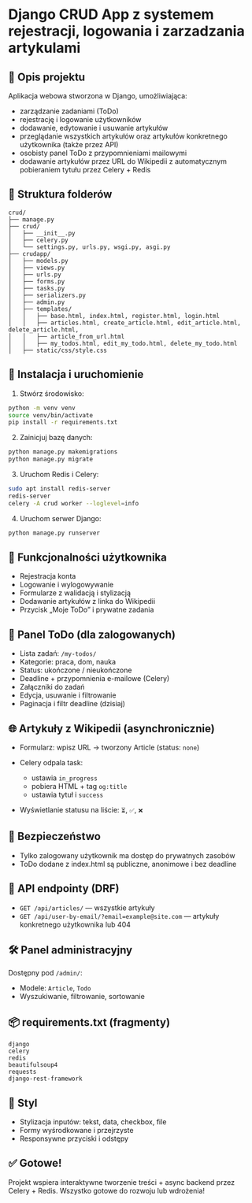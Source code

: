 # Django CRUD App z systemem rejestracji, logowania i zarzadzania artykulami

## 📌 Opis projektu

Aplikacja webowa stworzona w Django, umożliwiająca:

* zarządzanie zadaniami (ToDo)
* rejestrację i logowanie użytkowników
* dodawanie, edytowanie i usuwanie artykułów
* przeglądanie wszystkich artykułów oraz artykułów konkretnego użytkownika (także przez API)
* osobisty panel ToDo z przypomnieniami mailowymi
* dodawanie artykułów przez URL do Wikipedii z automatycznym pobieraniem tytułu przez Celery + Redis

## 📁 Struktura folderów

```
crud/
├── manage.py
├── crud/
│   ├── __init__.py
│   ├── celery.py
│   └── settings.py, urls.py, wsgi.py, asgi.py
├── crudapp/
│   ├── models.py
│   ├── views.py
│   ├── urls.py
│   ├── forms.py
│   ├── tasks.py
│   ├── serializers.py
│   ├── admin.py
│   ├── templates/
│   │   ├── base.html, index.html, register.html, login.html
│   │   ├── articles.html, create_article.html, edit_article.html, delete_article.html,
│   │   ├── article_from_url.html
│   │   ├── my_todos.html, edit_my_todo.html, delete_my_todo.html
│   ├── static/css/style.css
```

## 🚀 Instalacja i uruchomienie

1. Stwórz środowisko:

```bash
python -m venv venv
source venv/bin/activate
pip install -r requirements.txt
```

2. Zainicjuj bazę danych:

```bash
python manage.py makemigrations
python manage.py migrate
```

3. Uruchom Redis i Celery:

```bash
sudo apt install redis-server
redis-server
celery -A crud worker --loglevel=info
```

4. Uruchom serwer Django:

```bash
python manage.py runserver
```

## 👤 Funkcjonalności użytkownika

* Rejestracja konta
* Logowanie i wylogowywanie
* Formularze z walidacją i stylizacją
* Dodawanie artykułów z linka do Wikipedii
* Przycisk „Moje ToDo” i prywatne zadania

## 📝 Panel ToDo (dla zalogowanych)

* Lista zadań: `/my-todos/`
* Kategorie: praca, dom, nauka
* Status: ukończone / nieukończone
* Deadline + przypomnienia e-mailowe (Celery)
* Załączniki do zadań
* Edycja, usuwanie i filtrowanie
* Paginacja i filtr deadline (dzisiaj)

## 🌐 Artykuły z Wikipedii (asynchronicznie)

* Formularz: wpisz URL → tworzony Article (status: `none`)
* Celery odpala task:

  * ustawia `in_progress`
  * pobiera HTML + tag `og:title`
  * ustawia tytuł i `success`
* Wyświetlanie statusu na liście: `⏳`, `✅`, `❌`

## 🔐 Bezpieczeństwo

* Tylko zalogowany użytkownik ma dostęp do prywatnych zasobów
* ToDo dodane z index.html są publiczne, anonimowe i bez deadline

## 🔗 API endpointy (DRF)

* `GET /api/articles/` — wszystkie artykuły
* `GET /api/user-by-email/?email=example@site.com` — artykuły konkretnego użytkownika lub 404

## 🛠️ Panel administracyjny

Dostępny pod `/admin/`:

* Modele: `Article`, `Todo`
* Wyszukiwanie, filtrowanie, sortowanie

## 📦 requirements.txt (fragmenty)

```
django
celery
redis
beautifulsoup4
requests
django-rest-framework
```

## 🎨 Styl

* Stylizacja inputów: tekst, data, checkbox, file
* Formy wyśrodkowane i przejrzyste
* Responsywne przyciski i odstępy

## ✅ Gotowe!

Projekt wspiera interaktywne tworzenie treści + async backend przez Celery + Redis. Wszystko gotowe do rozwoju lub wdrożenia!
